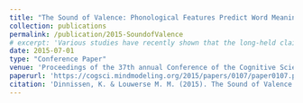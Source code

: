```yaml
---
title: "The Sound of Valence: Phonological Features Predict Word Meaning"
collection: publications
permalink: /publication/2015-SoundofValence
# excerpt: 'Various studies have recently shown that the long-held claim that the relation between the sound of a word and its meaning is arbitrary needs to be revisited. In two computational studies we investigated whether word valence can be derived from sound features in English, Dutch and German. In Study 1, we identified the extent to which individual phonological features explained valence scores per language separately. In Study 2, we aimed to determine the optimal combination of cues that can predict valence scores across the three languages using two statistical classifiers and four machine learning classifiers. Our results showed that frequency and word complexity were the most reliable shared cues to predict valence for all three languages, obtaining a correct valence classification of about 60%. This percentage could be enhanced for individual or pairs of languages using additional relevant cues. These findings demonstrated that the claim that the relation between the sound of a word and its meaning is arbitrary is too strong.'
date: 2015-07-01
type: "Conference Paper"
venue: 'Proceedings of the 37th annual Conference of the Cognitive Science Society (CogSci ’15). Austin, TX, USA: Cognitive Science Society.'
paperurl: 'https://cogsci.mindmodeling.org/2015/papers/0107/paper0107.pdf'
citation: 'Dinnissen, K. & Louwerse M. M. (2015). The Sound of Valence: Phonological Features Predict Word Meaning. In <i>Proceedings of the 37th annual Conference of the Cognitive Science Society (CogSci ’15)</i>. Austin, TX, USA: Cognitive Science Society.'
---
```

<!-- 
Various studies have recently shown that the long-held claim that the relation between the sound of a word and its meaning is arbitrary needs to be revisited. In two computational studies we investigated whether word valence can be derived from sound features in English, Dutch and German. In Study 1, we identified the extent to which individual phonological features explained valence scores per language separately. In Study 2, we aimed to determine the optimal combination of cues that can predict valence scores across the three languages using two statistical classifiers and four machine learning classifiers. Our results showed that frequency and word complexity were the most reliable shared cues to predict valence for all three languages, obtaining a correct valence classification of about 60%. This percentage could be enhanced for individual or pairs of languages using additional relevant cues. These findings demonstrated that the claim that the relation between the sound of a word and its meaning is arbitrary is too strong. -->
<!-- 
[Download paper here](https://cogsci.mindmodeling.org/2015/papers/0107/paper0107.pdf) -->
<!-- 
Recommended citation: Dinnissen, K. & Louwerse M. M. (2015). The Sound of Valence: Phonological Features Predict Word Meaning. In <i>Proceedings of the 37th annual Conference of the Cognitive Science Society (CogSci ’15)</i>. Austin, TX, USA: Cognitive Science Society. https://cogsci.mindmodeling.org/2015/papers/0107/paper0107.pdf -->